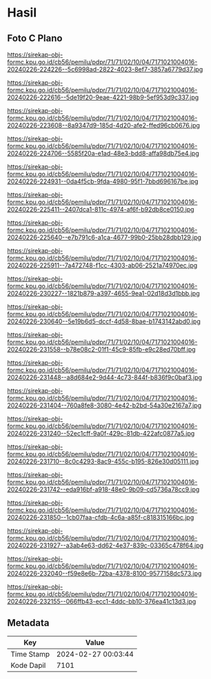 # Hasil

## Foto C Plano

https://sirekap-obj-formc.kpu.go.id/cb56/pemilu/pdpr/71/71/02/10/04/7171021004016-20240226-224226--5c6998ad-2822-4023-8ef7-3857a6779d37.jpg

https://sirekap-obj-formc.kpu.go.id/cb56/pemilu/pdpr/71/71/02/10/04/7171021004016-20240226-222616--5de19f20-9eae-4221-98b9-5ef953d9c337.jpg

https://sirekap-obj-formc.kpu.go.id/cb56/pemilu/pdpr/71/71/02/10/04/7171021004016-20240226-223608--8a9347d9-185d-4d20-afe2-ffed96cb0676.jpg

https://sirekap-obj-formc.kpu.go.id/cb56/pemilu/pdpr/71/71/02/10/04/7171021004016-20240226-224706--5585f20a-e1ad-48e3-bdd8-affa98db75e4.jpg

https://sirekap-obj-formc.kpu.go.id/cb56/pemilu/pdpr/71/71/02/10/04/7171021004016-20240226-224931--0da4f5cb-9fda-4980-95f1-7bbd696167be.jpg

https://sirekap-obj-formc.kpu.go.id/cb56/pemilu/pdpr/71/71/02/10/04/7171021004016-20240226-225411--2407dca1-811c-4974-af6f-b92db8ce0150.jpg

https://sirekap-obj-formc.kpu.go.id/cb56/pemilu/pdpr/71/71/02/10/04/7171021004016-20240226-225640--e7b791c6-a1ca-4677-99b0-25bb28dbb129.jpg

https://sirekap-obj-formc.kpu.go.id/cb56/pemilu/pdpr/71/71/02/10/04/7171021004016-20240226-225911--7a472748-f1cc-4303-ab06-2521a74970ec.jpg

https://sirekap-obj-formc.kpu.go.id/cb56/pemilu/pdpr/71/71/02/10/04/7171021004016-20240226-230227--1821b879-a397-4655-9ea1-02d18d3d1bbb.jpg

https://sirekap-obj-formc.kpu.go.id/cb56/pemilu/pdpr/71/71/02/10/04/7171021004016-20240226-230640--5e19b6d5-dccf-4d58-8bae-b1743142abd0.jpg

https://sirekap-obj-formc.kpu.go.id/cb56/pemilu/pdpr/71/71/02/10/04/7171021004016-20240226-231558--b78e08c2-01f1-45c9-85fb-e9c28ed70bff.jpg

https://sirekap-obj-formc.kpu.go.id/cb56/pemilu/pdpr/71/71/02/10/04/7171021004016-20240226-231448--a8d684e2-9d44-4c73-844f-b836f9c0baf3.jpg

https://sirekap-obj-formc.kpu.go.id/cb56/pemilu/pdpr/71/71/02/10/04/7171021004016-20240226-231404--760a8fe8-3080-4e42-b2bd-54a30e2167a7.jpg

https://sirekap-obj-formc.kpu.go.id/cb56/pemilu/pdpr/71/71/02/10/04/7171021004016-20240226-231240--52ec1cff-9a0f-429c-81db-422afc0877a5.jpg

https://sirekap-obj-formc.kpu.go.id/cb56/pemilu/pdpr/71/71/02/10/04/7171021004016-20240226-231710--8c0c4293-8ac9-455c-b195-826e30d05111.jpg

https://sirekap-obj-formc.kpu.go.id/cb56/pemilu/pdpr/71/71/02/10/04/7171021004016-20240226-231742--eda916bf-a918-48e0-9b09-cd5736a78cc9.jpg

https://sirekap-obj-formc.kpu.go.id/cb56/pemilu/pdpr/71/71/02/10/04/7171021004016-20240226-231850--1cb07faa-cfdb-4c6a-a85f-c818315166bc.jpg

https://sirekap-obj-formc.kpu.go.id/cb56/pemilu/pdpr/71/71/02/10/04/7171021004016-20240226-231927--a3ab4e63-dd62-4e37-839c-03365c478f64.jpg

https://sirekap-obj-formc.kpu.go.id/cb56/pemilu/pdpr/71/71/02/10/04/7171021004016-20240226-232040--f59e8e6b-72ba-4378-8100-9577158dc573.jpg

https://sirekap-obj-formc.kpu.go.id/cb56/pemilu/pdpr/71/71/02/10/04/7171021004016-20240226-232155--066ffb43-ecc1-4ddc-bb10-376ea41c13d3.jpg


## Metadata

| Key        | Value               |
| ---------- | ------------------- |
| Time Stamp | 2024-02-27 00:03:44 |
| Kode Dapil | 7101                |



